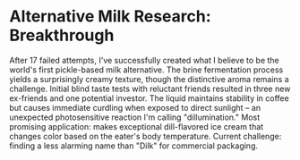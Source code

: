 # Alternative Milk Research: Breakthrough

After 17 failed attempts, I've successfully created what I believe to be the world's first pickle-based milk alternative. The brine fermentation process yields a surprisingly creamy texture, though the distinctive aroma remains a challenge. Initial blind taste tests with reluctant friends resulted in three new ex-friends and one potential investor. The liquid maintains stability in coffee but causes immediate curdling when exposed to direct sunlight – an unexpected photosensitive reaction I'm calling "dillumination." Most promising application: makes exceptional dill-flavored ice cream that changes color based on the eater's body temperature. Current challenge: finding a less alarming name than "Dilk" for commercial packaging.